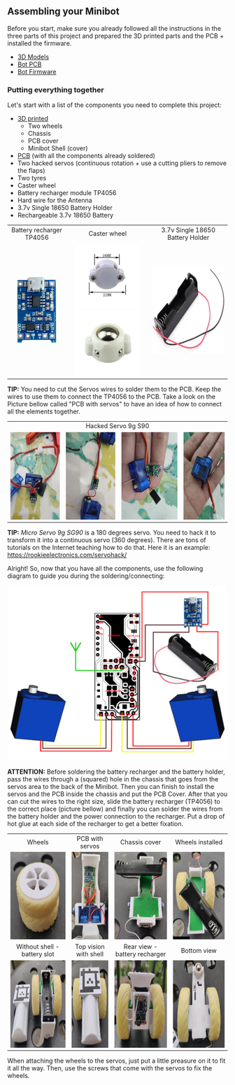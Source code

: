 ## Assembling your Minibot

Before you start, make sure you already followed all the instructions in the three parts of this project and prepared the 3D printed parts and the PCB + installed the firmware.
  - [3D Models](/01_3DModels)
  - [Bot PCB](/02_BotPCB)
  - [Bot Firmware](/03_BotFirmware)

### Putting everything together

Let's start with a list of the components you need to complete this project:
  - [3D printed](/01_3DModels)
    - Two wheels
    - Chassis
    - PCB cover
    - Minibot Shell (cover)
  - [PCB](/02_BotPCB) (with all the components already soldered)
  - Two hacked servos (continuous rotation + use a cutting pliers to remove the flaps)
  - Two tyres
  - Caster wheel
  - Battery recharger module TP4056
  - Hard wire for the Antenna
  - 3.7v Single 18650 Battery Holder
  - Rechargeable 3.7v 18650 Battery
  
<table>
  <tr>
    <td align="center">Battery recharger TP4056</td>
    <td align="center">Caster wheel</td>
    <td align="center">3.7v Single 18650 Battery Holder</td>
 </tr>
 <tr>
   <td align="center"><img height="150px" src="/01_3DModels/imgs/TP4056.png"></td>
   <td align="center"><img height="150px" src="/01_3DModels/imgs/caster_wheel_a.jpg"><img height="150px" src="/01_3DModels/imgs/caster_wheel_b.jpg"></td>
   <td align="center"><img height="200px" src="/01_3DModels/imgs/battery_holder.jpg"></td>
 </tr>
</table>

**TIP:** You need to cut the Servos wires to solder them to the PCB. Keep the wires to use them to connect the TP4056 to the PCB. Take a look on the Picture bellow called "PCB with servos" to have an idea of how to connect all the elements together.

<p align="center">
<table>
  <tr>
    <td align="center" colspan="4">Hacked Servo 9g S90</td>
 </tr>
 <tr>
   <td align="center"><img height="200px" src="/01_3DModels/imgs/hacked_servo_a.jpg"></td>
   <td align="center"><img height="200px" src="/01_3DModels/imgs/hacked_servo_b.jpg"></td>
   <td align="center"><img height="200px" src="/01_3DModels/imgs/hacked_servo_c.jpg"></td>
   <td align="center"><img height="200px" src="/01_3DModels/imgs/hacked_servo_d.jpg"></td>
 </tr>
</table>
</p>

**TIP:** *Micro Servo 9g SG90* is a 180 degrees servo. You need to hack it to transform it into a continuous servo (360 degrees). There are tons of tutorials on the Internet teaching how to do that. Here it is an example: https://rookieelectronics.com/servohack/


Alright! So, now that you have all the components, use the following diagram to guide you during the soldering/connecting:
<p align="center">
<img height="400px" src="imgs/minibots_board_conn_wires.png">
</p>

**ATTENTION:** Before soldering the battery recharger and the battery holder, pass the wires through a (squared) hole in the chassis that goes from the servos area to the back of the Minibot. Then you can finish to install the servos and the PCB inside the chassis and put the PCB Cover. After that you can cut the wires to the right size, slide the battery recharger (TP4056) to the correct place (picture bellow) and finally you can solder the wires from the battery holder and the power connection to the recharger. Put a drop of hot glue at each side of the recharger to get a better fixation.

<p align="center">
<table>
  <tr>
    <td align="center">Wheels</td>
    <td align="center">PCB with servos</td>
    <td align="center">Chassis cover</td>
    <td align="center">Wheels installed</td>
  </tr>
  <tr>
    <td align="center"><img height="200px" src="01_3DModels/imgs/minibot_white_wheels.jpg"></td>
    <td align="center"><img height="200px" src="01_3DModels/imgs/minibot_white_top_nochassiscover.jpg"></td>
    <td align="center"><img height="200px" src="01_3DModels/imgs/minibot_white_chassis_cover.jpg"></td>
    <td align="center"><img height="200px" src="01_3DModels/imgs/minibot_white_battery_slot.jpg"></td>    
  </tr>
  <tr>
    <td align="center">Without shell - battery slot</td>
    <td align="center">Top vision with shell</td>
    <td align="center">Rear view - battery recharger</td>
    <td align="center">Bottom view</td>
  </tr>
  <tr>
    <td align="center"><img height="200px" src="01_3DModels/imgs/minibot_white_noshell.jpg"></td>    
    <td align="center"><img height="200px" src="01_3DModels/imgs/minibot_white_top.jpg"></td>
    <td align="center"><img height="200px" src="01_3DModels/imgs/minibot_white_rear.jpg"></td>
    <td align="center"><img height="200px" src="01_3DModels/imgs/minibot_white_bottom.jpg"></td>
  </tr>
</table>
</p>

When attaching the wheels to the servos, just put a little preasure on it to fit it all the way. Then, use the screws that come with the servos to fix the wheels.

